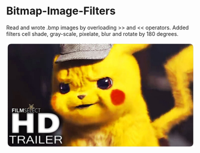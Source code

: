 # Bitmap-Image-Filters
Read and wrote .bmp images by overloading >> and << operators. Added filters cell shade, gray-scale, pixelate, blur and rotate by 180 degrees.

![An image](pikachu.bmp)<!-- .element height="10%" width="10%" -->
